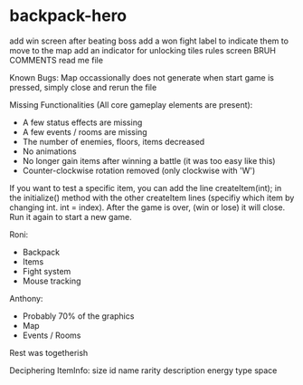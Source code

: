 # backpack-hero

add win screen after beating boss
add a won fight label to indicate them to move to the map
add an indicator for unlocking tiles
rules screen
BRUH COMMENTS
read me file

Known Bugs:
Map occassionally does not generate when start game is pressed, simply close and rerun the file

Missing Functionalities (All core gameplay elements are present):
- A few status effects are missing
- A few events / rooms are missing
- The number of enemies, floors, items decreased
- No animations
- No longer gain items after winning a battle (it was too easy like this)
- Counter-clockwise rotation removed (only clockwise with 'W')

If you want to test a specific item, you can add the line createItem(int); in the initialize() method with the other createItem lines (specifiy which item by changing int. int = index).
After the game is over, (win or lose) it will close. Run it again to start a new game.

Roni:
- Backpack
- Items
- Fight system
- Mouse tracking

Anthony:
- Probably 70% of the graphics
- Map
- Events / Rooms

Rest was togetherish

Deciphering ItemInfo:
size
id
name
rarity
description
energy
type
space